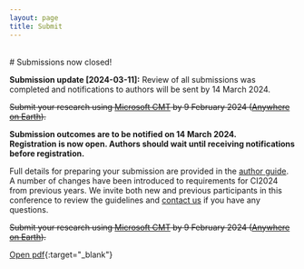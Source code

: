 ```yaml
---
layout: page
title: Submit
---
```


<div id="submission"></div>
<br>
# Submissions now closed!

**Submission update [2024-03-11]:** Review of all submissions was completed and notifications to authors will be sent by 14 March 2024.

~~Submit your research using [Microsoft CMT](https://cmt3.research.microsoft.com/CI2024) by 9 February 2024 ([Anywhere on Earth](https://time.is/Anywhere_on_Earth)).~~ 

**Submission outcomes are to be notified on 14 March 2024.**
<br>**Registration is now open. Authors should wait until receiving notifications before registration.**

Full details for preparing your submission are provided in the [author guide](../author-guide). 
A number of changes have been introduced to requirements for CI2024 from previous years. 
We invite both new and previous participants in this conference to review the guidelines and [contact us](./contact.md) if you have any questions. 

~~Submit your research using [Microsoft CMT](https://cmt3.research.microsoft.com/CI2024) by 9 February 2024 ([Anywhere on Earth](https://time.is/Anywhere_on_Earth)).~~ 



[Open pdf](https://github.com/alan-turing-institute/climate-informatics-2024/blob/file_hosting/Spatial%20Heterogeneity%20of%20Air%20Pollution%20Statistics%20in%20Europe.pdf){:target="_blank"}
